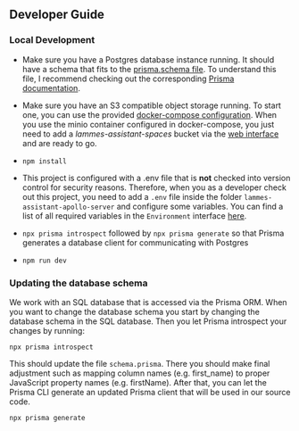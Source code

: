 ## Developer Guide

### Local Development

- Make sure you have a Postgres database instance running. It should have a schema that fits to the [prisma.schema file](https://github.com/simon-lammes/lammes-assistant/blob/master/lammes-assistant-apollo-server/prisma/schema.prisma). To understand this file, I recommend checking out the corresponding [Prisma documentation](https://www.prisma.io/docs/concepts/components/prisma-schema).
- Make sure you have an S3 compatible object storage running. To start one, you can use the provided [docker-compose configuration](https://github.com/simon-lammes/lammes-assistant/blob/master/docker-compose.yaml). When you use the minio container configured in docker-compose, you just need to add a *lammes-assistant-spaces* bucket via the [web interface](http://localhost:9000/minio) and are ready to go.
- `npm install`
- This project is configured with a .env file that is **not** checked into version control for security reasons. Therefore, when you as a developer check out this project, you need to add a `.env` file inside the folder `lammes-assistant-apollo-server` and configure some variables. You can find a list of all required variables in the `Environment` interface [here](https://github.com/simon-lammes/lammes-assistant/blob/master/lammes-assistant-apollo-server/src/environment.ts).

- `npx prisma introspect` followed by `npx prisma generate` so that Prisma generates a database client for communicating with Postgres
- `npm run dev`

### Updating the database schema

We work with an SQL database that is accessed via the Prisma ORM. When you want to change the database schema you start by changing the database schema in the SQL database. Then you let Prisma introspect your changes by running:
```
npx prisma introspect
```
This should update the file `schema.prisma`. There you should make final adjustment such as mapping column names (e.g. first_name) to proper JavaScript property names (e.g. firstName). After that, you can let the Prisma CLI generate an updated Prisma client that will be used in our source code. 
```
npx prisma generate
```
